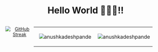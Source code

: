 <h1 align="center">Hello World 🙋🏻‍♀️!!</h1>
<div style="display:flex">
<p align="center"><a href="https://git.io/streak-stats"><img src="https://github-readme-streak-stats.herokuapp.com?user=anushkadeshpande&theme=react&hide_border=true" alt="GitHub Streak" /></a></p>

<table align="center">
  <tr>
  <td>
  <p> 
&nbsp;
<img align="center" src="https://github-readme-stats.vercel.app/api/top-langs?username=anushkadeshpande&show_icons=true&locale=en&layout=compact&theme=tokyonight&hide_border=true" alt="anushkadeshpande" /></p>
</td>
  <td>
<p> &nbsp;<img align="center" src="https://github-readme-stats.vercel.app/api?username=anushkadeshpande&show_icons=true&locale=en&theme=tokyonight&hide_border=true" alt="anushkadeshpande" />    </p>
</td>
  </tr>
</table>
</div>
